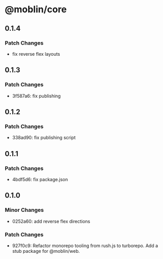 # @moblin/core

## 0.1.4

### Patch Changes

- fix reverse flex layouts

## 0.1.3

### Patch Changes

- 3f587a6: fix publishing

## 0.1.2

### Patch Changes

- 338ad90: fix publishing script

## 0.1.1

### Patch Changes

- 4bdf5d6: fix package.json

## 0.1.0

### Minor Changes

- 0252a60: add reverse flex directions

### Patch Changes

- 927f0c9: Refactor monorepo tooling from rush.js to turborepo. Add a stub package for @moblin/web.
